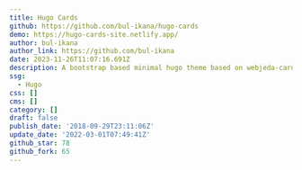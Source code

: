 ```yaml
---
title: Hugo Cards
github: https://github.com/bul-ikana/hugo-cards
demo: https://hugo-cards-site.netlify.app/
author: bul-ikana
author_link: https://github.com/bul-ikana
date: 2023-11-26T11:07:16.691Z
description: A bootstrap based minimal hugo theme based on webjeda-cards
ssg:
  - Hugo
css: []
cms: []
category: []
draft: false
publish_date: '2018-09-29T23:11:06Z'
update_date: '2022-03-01T07:49:41Z'
github_star: 78
github_fork: 65
---
```

